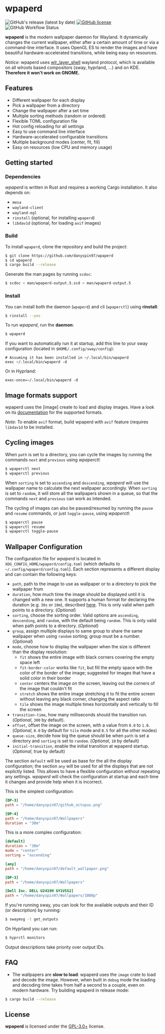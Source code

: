 # wpaperd

![GitHub's release (latest by date)](https://img.shields.io/github/v/release/danyspin97/wpaperd?logo=github&style=flat-square)
[![GitHub license](https://img.shields.io/github/license/danyspin97/wpaperd?logo=github&style=flat-square)](https://github.com/danyspin97/wpaperd/blob/main/LICENSE.md)
![GitHub Workflow Status](https://img.shields.io/github/actions/workflow/status/danyspin97/wpaperd/cargo.yml?branch=main&logo=github&style=flat-square)

**wpaperd** is the modern wallpaper daemon for Wayland. It dynamically changes the current wallpaper,
either after a certain amount of time or via a command-line interface. It uses OpenGL ES to render
the images and have beautiful hardware-accelerated transitions, while being easy on resources.

*Notice*: wpaperd uses [wlr_layer_shell](https://wayland.app/protocols/wlr-layer-shell-unstable-v1)
wayland protocol, which is available on all wlroots based compositors (sway,
hyprland, ...) and on KDE. **Therefore it won't work on GNOME.**

## Features

- Different wallpaper for each display
- Pick a wallpaper from a directory
- Change the wallpaper after a set time
- Multiple sorting methods (random or ordered)
- Flexible TOML configuration file
- Hot config reloading for all settings
- Easy to use command line interface
- Hardware-accelerated configurable transitions
- Multiple background modes (center, fit, fill)
- Easy on resources (low CPU and memory usage)

## Getting started

### Dependencies

*wpaperd* is written in Rust and requires a working Cargo installation. It also depends on:

- `mesa`
- `wayland-client`
- `wayland-egl`
- `rinstall` (optional, for installing `wpaperd`)
- `libdav1d` (optional, for loading `avif` images)

### Build

To install `wpaperd`, clone the repository and build the project:

```bash
$ git clone https://github.com/danyspin97/wpaperd
$ cd wpaperd
$ cargo build --release
```

Generate the man pages by running `scdoc`:

```bash
$ scdoc < man/wpaperd-output.5.scd > man/wpaperd-output.5
```

### Install

You can install both the daemon (`wpaperd`) and cli (`wpaperctl`) using **rinstall**:
```bash
$ rinstall --yes
```

To run _wpaperd_, run the **daemon**:

```bash
$ wpaperd
```

If you want to automatically run it at startup, add this line to your sway configuration
(located in `$HOME/.config/sway/config`):

```
# Assuming it has been installed in ~/.local/bin/wpaperd
exec ~/.local/bin/wpaperd -d
```

Or in Hyprland:

```
exec-once=~/.local/bin/wpaperd -d
```

## Image formats support

wpaperd uses the [image] create to load and display images. Have a look on its
[documentation](https://github.com/image-rs/image/blob/main/README.md#supported-image-formats)
for the supported formats.

*Note*: To enable `avif` format, build wpaperd with `avif` feature (requires `libdav1d` to be
installed.

## Cycling images

When `path` is set to a directory, you can cycle the images by running the commands `next` and
`previous` using _wpaperctl_:

```bash
$ wpaperctl next
$ wpaperctl previous
```

When `sorting` is set to `ascending` and `descending`, _wpaperd_ will use the wallpaper name to
calculate the next wallpaper accordingly. When `sorting` is set to `random`, it will store
all the wallpapers shown in a queue, so that the commands `next` and `previous` can work
as intended.

The cycling of images can also be paused/resumed by running the `pause` and `resume` commands, or just `toggle-pause`, using _wpaperctl_:

```bash
$ wpaperctl pause
$ wpaperctl resume
$ wpaperctl toggle-pause
```

## Wallpaper Configuration

The configuration file for *wpaperd* is located in `XDG_CONFIG_HOME/wpaperd/config.toml`
(which defaults to `~/.config/wpaperd/config.toml`). Each section
represents a different display and can contain the following keys:

- `path`, path to the image to use as wallpaper or to a directory to pick the wallpaper from
- `duration`, how much time the image should be displayed until it is changed with a new one.
  It supports a human format for declaring the duration (e.g. `30s` or `10m`), described
  [here](https://docs.rs/humantime/latest/humantime/fn.parse_duration.html).
  This is only valid when path points to a directory. (_Optional_)
- `sorting`, choose the sorting order. Valid options are `ascending`, `descending`, and `random`,
  with the default being `random`. This is only valid when path points to a directory. (_Optional_)
- `group`, assign multiple displays to same group to share the same wallpaper when using
  `random` sorting; group must be a number. (_Optional_)
- `mode`, choose how to display the wallpaper when the size is different than the display
  resolution:
  - `fit` shows the entire image with black corners covering the empty space left
  - `fit-border-color` works like `fit`, but fill the empty space with the color of the border
    of the image; suggested for images that have a solid color in their border
  - `center` centers the image on the screen, leaving out the corners of the image that couldn't fit
  - `stretch` shows the entire image stretching it to fit the entire screen without leaving any
    black corner, changing the aspect ratio
  - `tile` shows the image multiple times horizontally and vertically to fill the screen
- `transition-time`, how many milliseconds should the transition run. (_Optional_, `300` by default).
- `offset`, offset the image on the screen, with a value from `0.0` to `1.0`. (_Optional_, `0.0` by
  default for `tile` mode and `0.5` for all the other modes)
- `queue-size`, decide how big the queue should be when `path` is set a directory and `sorting` is
   set to `random`. (_Optional_, `10` by default)
- `initial-transition`, enable the initial transition at wpaperd startup. (_Optional_, true by default)

The section `default` will be used as base for the all the display configuration; the section
`any` will be used for all the displays that are not explictly listed. This allows to have a
flexible configuration without repeating any settings. _wpaperd_ will check the configuration at
startup and each time it changes and provide help when it is incorrect.

This is the simplest configuration:

```toml
[DP-3]
path = "/home/danyspin97/github_octupus.png"

[DP-4]
path = "/home/danyspin97/Wallpapers"
duration = "30m"
```

This is a more complex configuration:

```toml
[default]
duration = "30m"
mode = "center"
sorting = "ascending"

[any]
path = "/home/danyspin97/default_wallpaper.png"

[DP-3]
path = "/home/danyspin97/Wallpapers"

[Dell Inc. DELL U2419H GY1VSS2]
path = "/home/danyspin97/Wallpapers/1080p"
```

If you're running sway, you can look for the available outputs and
their ID (or description) by running:

```bash
$ swaymsg -t get_outputs
```

On Hyprland you can run:

```bash
$ hyprctl monitors
```

Output descriptions take priority over output IDs.

## FAQ

- The wallpapers are **slow to load**:
  wpaperd uses the `image` crate to load and decode the image. However, when built in `debug` mode
  the loading and decoding time takes from half a second to a couple, even on modern hardware.
  Try building wpaperd in release mode:

```bash
$ cargo build --release
```

## License

**wpaperd** is licensed under the [GPL-3.0+](/LICENSE.md) license.

[swaybg]: https://github.com/swaywm/swaybg
